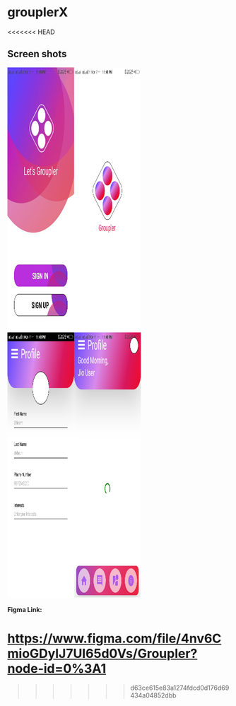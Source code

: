 # grouplerX
<<<<<<< HEAD
## Screen shots
<div style="display:flex;">
  <img src= "https://raw.githubusercontent.com/shivam-akhouri/grouplerX/master/pictures/welcome.jpeg" width="30%" height="600">
  <img src= "https://raw.githubusercontent.com/shivam-akhouri/grouplerX/master/pictures/loading.jpeg"  width="30%" height="600">
</div>
<div style="display:flex;">
  <img src= "https://raw.githubusercontent.com/shivam-akhouri/grouplerX/master/pictures/WhatsApp%20Image%202022-02-13%20at%2011.49.32%20PM%20(4).jpeg" width="30%" height="600">
  <img src= "https://raw.githubusercontent.com/shivam-akhouri/grouplerX/master/pictures/profile.jpeg"  width="30%" height="600">
</div>

#### Figma Link: 
https://www.figma.com/file/4nv6CmioGDylJ7UI65d0Vs/Groupler?node-id=0%3A1
=======
>>>>>>> d63ce615e83a1274fdcd0d176d69434a04852dbb
